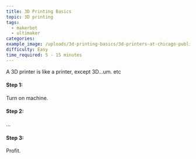 ```yaml
---
title: 3D Printing Basics
topic: 3D printing
tags:
  - makerbot
  - ultimaker
categories:
example_image: /uploads/3d-printing-basics/3d-printers-at-chicago-public-library.jpg
difficulty: Easy
time_required: 5 - 15 minutes
---
```


A 3D printer is like a printer, except 3D…um. etc

#### Step 1:

Turn on machine.

#### Step 2:

...

#### Step 3:

Profit.